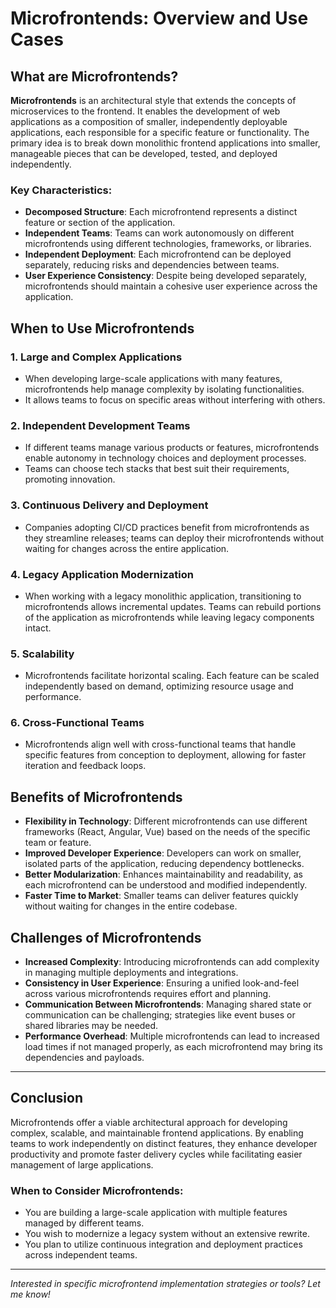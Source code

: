 

# Microfrontends: Overview and Use Cases

## What are Microfrontends?

**Microfrontends** is an architectural style that extends the concepts of microservices to the frontend. It enables the development of web applications as a composition of smaller, independently deployable applications, each responsible for a specific feature or functionality. The primary idea is to break down monolithic frontend applications into smaller, manageable pieces that can be developed, tested, and deployed independently.

### Key Characteristics:
- **Decomposed Structure**: Each microfrontend represents a distinct feature or section of the application.
- **Independent Teams**: Teams can work autonomously on different microfrontends using different technologies, frameworks, or libraries.
- **Independent Deployment**: Each microfrontend can be deployed separately, reducing risks and dependencies between teams.
- **User Experience Consistency**: Despite being developed separately, microfrontends should maintain a cohesive user experience across the application.

## When to Use Microfrontends

### 1. **Large and Complex Applications**
- When developing large-scale applications with many features, microfrontends help manage complexity by isolating functionalities.
- It allows teams to focus on specific areas without interfering with others.

### 2. **Independent Development Teams**
- If different teams manage various products or features, microfrontends enable autonomy in technology choices and deployment processes. 
- Teams can choose tech stacks that best suit their requirements, promoting innovation.

### 3. **Continuous Delivery and Deployment**
- Companies adopting CI/CD practices benefit from microfrontends as they streamline releases; teams can deploy their microfrontends without waiting for changes across the entire application.

### 4. **Legacy Application Modernization**
- When working with a legacy monolithic application, transitioning to microfrontends allows incremental updates. Teams can rebuild portions of the application as microfrontends while leaving legacy components intact.

### 5. **Scalability**
- Microfrontends facilitate horizontal scaling. Each feature can be scaled independently based on demand, optimizing resource usage and performance.

### 6. **Cross-Functional Teams**
- Microfrontends align well with cross-functional teams that handle specific features from conception to deployment, allowing for faster iteration and feedback loops.

## Benefits of Microfrontends

- **Flexibility in Technology**: Different microfrontends can use different frameworks (React, Angular, Vue) based on the needs of the specific team or feature.
- **Improved Developer Experience**: Developers can work on smaller, isolated parts of the application, reducing dependency bottlenecks.
- **Better Modularization**: Enhances maintainability and readability, as each microfrontend can be understood and modified independently.
- **Faster Time to Market**: Smaller teams can deliver features quickly without waiting for changes in the entire codebase.

## Challenges of Microfrontends

- **Increased Complexity**: Introducing microfrontends can add complexity in managing multiple deployments and integrations.
- **Consistency in User Experience**: Ensuring a unified look-and-feel across various microfrontends requires effort and planning.
- **Communication Between Microfrontends**: Managing shared state or communication can be challenging; strategies like event buses or shared libraries may be needed.
- **Performance Overhead**: Multiple microfrontends can lead to increased load times if not managed properly, as each microfrontend may bring its dependencies and payloads.

---

## Conclusion

Microfrontends offer a viable architectural approach for developing complex, scalable, and maintainable frontend applications. By enabling teams to work independently on distinct features, they enhance developer productivity and promote faster delivery cycles while facilitating easier management of large applications.

### When to Consider Microfrontends:
- You are building a large-scale application with multiple features managed by different teams.
- You wish to modernize a legacy system without an extensive rewrite.
- You plan to utilize continuous integration and deployment practices across independent teams.

---

*Interested in specific microfrontend implementation strategies or tools? Let me know!*
